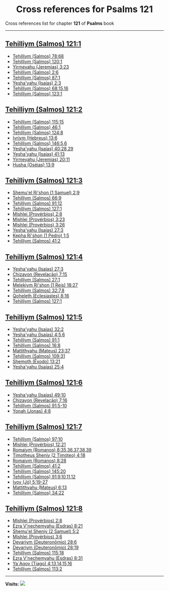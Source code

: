 <div align="center">

# Cross references for **Psalms 121**
</div>

Cross references list for chapter **121** of **Psalms** book

---

<h2 id="1"><a href="https://bible.ozzuu.com/pt_yah/Psa/121#1" target="_blank">Tehilliym (Salmos) 121:1</a></h2>

- [Tehilliym (Salmos) 78:68](https://bible.ozzuu.com/pt_yah/Psa/78#68)
- [Tehilliym (Salmos) 120:1](https://bible.ozzuu.com/pt_yah/Psa/120#1)
- [Yirmeyahu (Jeremias) 3:23](https://bible.ozzuu.com/pt_yah/Jer/3#23)
- [Tehilliym (Salmos) 2:6](https://bible.ozzuu.com/pt_yah/Psa/2#6)
- [Tehilliym (Salmos) 87:1](https://bible.ozzuu.com/pt_yah/Psa/87#1)
- [Yesha'yahu (Isaías) 2:3](https://bible.ozzuu.com/pt_yah/Isa/2#3)
- [Tehilliym (Salmos) 68:15,16](https://bible.ozzuu.com/pt_yah/Psa/68#15)
- [Tehilliym (Salmos) 123:1](https://bible.ozzuu.com/pt_yah/Psa/123#1)
<h2 id="2"><a href="https://bible.ozzuu.com/pt_yah/Psa/121#2" target="_blank">Tehilliym (Salmos) 121:2</a></h2>

- [Tehilliym (Salmos) 115:15](https://bible.ozzuu.com/pt_yah/Psa/115#15)
- [Tehilliym (Salmos) 46:1](https://bible.ozzuu.com/pt_yah/Psa/46#1)
- [Tehilliym (Salmos) 124:8](https://bible.ozzuu.com/pt_yah/Psa/124#8)
- [Ivriym (Hebreus) 13:6](https://bible.ozzuu.com/pt_yah/Heb/13#6)
- [Tehilliym (Salmos) 146:5,6](https://bible.ozzuu.com/pt_yah/Psa/146#5)
- [Yesha'yahu (Isaías) 40:28,29](https://bible.ozzuu.com/pt_yah/Isa/40#28)
- [Yesha'yahu (Isaías) 41:13](https://bible.ozzuu.com/pt_yah/Isa/41#13)
- [Yirmeyahu (Jeremias) 20:11](https://bible.ozzuu.com/pt_yah/Jer/20#11)
- [Husha (Oséias) 13:9](https://bible.ozzuu.com/pt_yah/Hos/13#9)
<h2 id="3"><a href="https://bible.ozzuu.com/pt_yah/Psa/121#3" target="_blank">Tehilliym (Salmos) 121:3</a></h2>

- [Shemu'el Ri'shon (1 Samuel) 2:9](https://bible.ozzuu.com/pt_yah/1Sm/2#9)
- [Tehilliym (Salmos) 66:9](https://bible.ozzuu.com/pt_yah/Psa/66#9)
- [Tehilliym (Salmos) 91:12](https://bible.ozzuu.com/pt_yah/Psa/91#12)
- [Tehilliym (Salmos) 127:1](https://bible.ozzuu.com/pt_yah/Psa/127#1)
- [Mishlei (Provérbios) 2:8](https://bible.ozzuu.com/pt_yah/Pro/2#8)
- [Mishlei (Provérbios) 3:23](https://bible.ozzuu.com/pt_yah/Pro/3#23)
- [Mishlei (Provérbios) 3:26](https://bible.ozzuu.com/pt_yah/Pro/3#26)
- [Yesha'yahu (Isaías) 27:3](https://bible.ozzuu.com/pt_yah/Isa/27#3)
- [Kepha Ri'shon (1 Pedro) 1:5](https://bible.ozzuu.com/pt_yah/1Pe/1#5)
- [Tehilliym (Salmos) 41:2](https://bible.ozzuu.com/pt_yah/Psa/41#2)
<h2 id="4"><a href="https://bible.ozzuu.com/pt_yah/Psa/121#4" target="_blank">Tehilliym (Salmos) 121:4</a></h2>

- [Yesha'yahu (Isaías) 27:3](https://bible.ozzuu.com/pt_yah/Isa/27#3)
- [Chizayon (Revelação) 7:15](https://bible.ozzuu.com/pt_yah/Rev/7#15)
- [Tehilliym (Salmos) 27:1](https://bible.ozzuu.com/pt_yah/Psa/27#1)
- [Melekiym Ri'shon (1 Reis) 18:27](https://bible.ozzuu.com/pt_yah/1Ki/18#27)
- [Tehilliym (Salmos) 32:7,8](https://bible.ozzuu.com/pt_yah/Psa/32#7)
- [Qoheleth (Eclesiastes) 8:16](https://bible.ozzuu.com/pt_yah/Ecc/8#16)
- [Tehilliym (Salmos) 127:1](https://bible.ozzuu.com/pt_yah/Psa/127#1)
<h2 id="5"><a href="https://bible.ozzuu.com/pt_yah/Psa/121#5" target="_blank">Tehilliym (Salmos) 121:5</a></h2>

- [Yesha'yahu (Isaías) 32:2](https://bible.ozzuu.com/pt_yah/Isa/32#2)
- [Yesha'yahu (Isaías) 4:5,6](https://bible.ozzuu.com/pt_yah/Isa/4#5)
- [Tehilliym (Salmos) 91:1](https://bible.ozzuu.com/pt_yah/Psa/91#1)
- [Tehilliym (Salmos) 16:8](https://bible.ozzuu.com/pt_yah/Psa/16#8)
- [Mattithyahu (Mateus) 23:37](https://bible.ozzuu.com/pt_yah/Mat/23#37)
- [Tehilliym (Salmos) 109:31](https://bible.ozzuu.com/pt_yah/Psa/109#31)
- [Shemoth (Êxodo) 13:21](https://bible.ozzuu.com/pt_yah/Exo/13#21)
- [Yesha'yahu (Isaías) 25:4](https://bible.ozzuu.com/pt_yah/Isa/25#4)
<h2 id="6"><a href="https://bible.ozzuu.com/pt_yah/Psa/121#6" target="_blank">Tehilliym (Salmos) 121:6</a></h2>

- [Yesha'yahu (Isaías) 49:10](https://bible.ozzuu.com/pt_yah/Isa/49#10)
- [Chizayon (Revelação) 7:16](https://bible.ozzuu.com/pt_yah/Rev/7#16)
- [Tehilliym (Salmos) 91:5-10](https://bible.ozzuu.com/pt_yah/Psa/91#5)
- [Yonah (Jonas) 4:8](https://bible.ozzuu.com/pt_yah/Jon/4#8)
<h2 id="7"><a href="https://bible.ozzuu.com/pt_yah/Psa/121#7" target="_blank">Tehilliym (Salmos) 121:7</a></h2>

- [Tehilliym (Salmos) 97:10](https://bible.ozzuu.com/pt_yah/Psa/97#10)
- [Mishlei (Provérbios) 12:21](https://bible.ozzuu.com/pt_yah/Pro/12#21)
- [Romaiym (Romanos) 8:35,36,37,38,39](https://bible.ozzuu.com/pt_yah/Rom/8#35)
- [Timotheus Sheniy (2 Timóteo) 4:18](https://bible.ozzuu.com/pt_yah/2Ti/4#18)
- [Romaiym (Romanos) 8:28](https://bible.ozzuu.com/pt_yah/Rom/8#28)
- [Tehilliym (Salmos) 41:2](https://bible.ozzuu.com/pt_yah/Psa/41#2)
- [Tehilliym (Salmos) 145:20](https://bible.ozzuu.com/pt_yah/Psa/145#20)
- [Tehilliym (Salmos) 91:9,10,11,12](https://bible.ozzuu.com/pt_yah/Psa/91#9)
- [Iyov (Jó) 5:19-27](https://bible.ozzuu.com/pt_yah/Job/5#19)
- [Mattithyahu (Mateus) 6:13](https://bible.ozzuu.com/pt_yah/Mat/6#13)
- [Tehilliym (Salmos) 34:22](https://bible.ozzuu.com/pt_yah/Psa/34#22)
<h2 id="8"><a href="https://bible.ozzuu.com/pt_yah/Psa/121#8" target="_blank">Tehilliym (Salmos) 121:8</a></h2>

- [Mishlei (Provérbios) 2:8](https://bible.ozzuu.com/pt_yah/Pro/2#8)
- [Ezra V'nechemyahu (Esdras) 8:21](https://bible.ozzuu.com/pt_yah/1Ez/8#21)
- [Shemu'el Sheniy (2 Samuel) 5:2](https://bible.ozzuu.com/pt_yah/2Sm/5#2)
- [Mishlei (Provérbios) 3:6](https://bible.ozzuu.com/pt_yah/Pro/3#6)
- [Devariym (Deuteronômio) 28:6](https://bible.ozzuu.com/pt_yah/Deu/28#6)
- [Devariym (Deuteronômio) 28:19](https://bible.ozzuu.com/pt_yah/Deu/28#19)
- [Tehilliym (Salmos) 115:18](https://bible.ozzuu.com/pt_yah/Psa/115#18)
- [Ezra V'nechemyahu (Esdras) 8:31](https://bible.ozzuu.com/pt_yah/1Ez/8#31)
- [Ya`Aqov (Tiago) 4:13,14,15,16](https://bible.ozzuu.com/pt_yah/Jam/4#13)
- [Tehilliym (Salmos) 113:2](https://bible.ozzuu.com/pt_yah/Psa/113#2)


---

**Visits:**
![](https://profile-counter.glitch.me/visitCounter_crossrefs34/count.svg)
